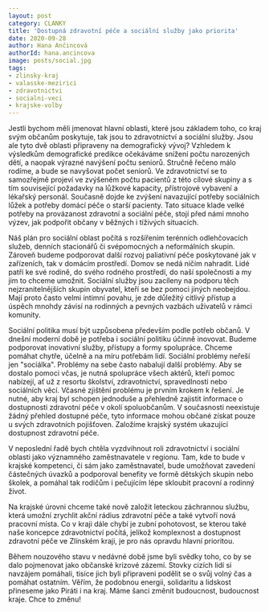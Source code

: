 ```yaml
---
layout: post
category: CLANKY
title: 'Dostupná zdravotní péče a sociální služby jako priorita'
date: 2020-09-28
author: Hana Ančincová
authorId: hana.ancincova
image: posts/social.jpg
tags: 
- zlinsky-kraj
- valasske-mezirici
- zdravotnictvi
- socialni-veci
- krajske-volby
---
```

Jestli bychom měli jmenovat hlavní oblasti, které jsou základem toho, co kraj svým občanům poskytuje, tak jsou to zdravotnictví a sociální služby. Jsou ale tyto dvě oblasti připraveny na demografický vývoj? Vzhledem k výsledkům demografické predikce očekáváme snížení počtu narozených dětí, a naopak výrazné navýšení počtu seniorů. Stručně řečeno málo rodíme, a bude se navyšovat počet seniorů. Ve zdravotnictví se to samozřejmě projeví ve zvýšeném počtu pacientů z této cílové skupiny a s tím související požadavky na lůžkové kapacity, přístrojové vybavení a lékařský personál. Současně dojde ke zvýšení navazující potřeby sociálních lůžek a potřeby domácí péče o starší pacienty. Tato situace klade velké potřeby na provázanost zdravotní a sociální péče, stojí před námi mnoho výzev, jak podpořit občany v běžných i tíživých situacích. 

Náš plán pro sociální oblast počítá s rozšířením terénních odlehčovacích služeb, denních stacionářů či svépomocných a neformálních skupin. Zároveň budeme podporovat další rozvoj paliativní péče poskytované jak v zařízeních, tak v domácím prostředí. Domov se nedá ničím nahradit. Lidé patří ke své rodině, do svého rodného prostředí, do naší společnosti a my jim to chceme umožnit. Sociální služby jsou zacíleny na podporu těch nejzranitelnějších skupin obyvatel, kteří se bez pomoci jiných neobejdou. Mají proto často velmi intimní povahu, je zde důležitý citlivý přístup a úspěch mnohdy závisí na rodinných a pevných vazbách uživatelů v rámci komunity. 

Sociální politika musí být uzpůsobena především podle potřeb občanů. V dnešní moderní době je potřeba i sociální politiku účinně inovovat. Budeme podporovat inovativní služby, přístupy a formy spolupráce. Chceme pomáhat chytře, účelně a na míru potřebám lidí. Sociální problémy neřeší jen "sociálka". Problémy na sebe často nabalují další problémy. Aby se dostalo pomoci včas, je nutná spolupráce všech aktérů, kteří pomoc nabízejí, ať už z resortu školství, zdravotnictví, spravedlnosti nebo sociálních věcí. Včasné zjištění problému je prvním krokem k řešení. Je nutné, aby kraj byl schopen jednoduše a přehledně zajistit informace o dostupnosti zdravotní péče v okolí spoluobčanům. V současnosti neexistuje žádný přehled dostupné péče, tyto informace mohou občané získat pouze u svých zdravotních pojišťoven. Založíme krajský systém ukazující dostupnost zdravotní péče.

V neposlední řadě bych chtěla vyzdvihnout roli zdravotnictví i sociální oblasti jako významného zaměstnavatele v regionu. Tam, kde to bude v krajské kompetenci, či sám jako zaměstnavatel, bude umožňovat zavedení částečných úvazků a podporoval benefity ve formě dětských skupin nebo školek, a pomáhal tak rodičům i pečujícím lépe skloubit pracovní a rodinný život. 

Na krajské úrovni chceme také nově založit leteckou záchrannou službu, která umožní zrychlit akční rádius zdravotní péče a také vytvoří nová pracovní místa. Co v kraji dále chybí je zubní pohotovost, se kterou také naše koncepce zdravotnictví počítá, jelikož komplexnost a dostupnost zdravotní péče ve Zlínském kraji, je pro nás opravdu hlavní prioritou.

Během nouzového stavu v nedávné době jsme byli svědky toho, co by se dalo pojmenovat jako občanské krizové zázemí. Stovky cizích lidí si navzájem pomáhali, tisíce jich byli připraveni podělit se o svůj volný čas a pomáhat ostatním. Věřím, že podobnou energii, solidaritu a lidskost přineseme jako Piráti i na kraj. Máme šanci změnit budoucnost, budoucnost kraje. Chce to změnu!
